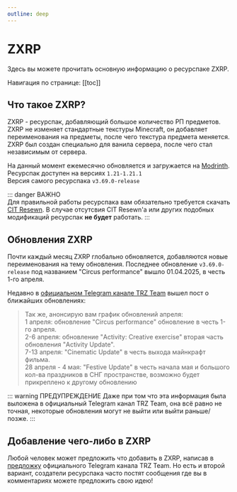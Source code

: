 ```yaml
---
outline: deep
---
```


# ZXRP

Здесь вы можете прочитать основную информацию о ресурспаке ZXRP.

Навигация по странице:
[[toc]]

## Что такое ZXRP?

ZXRP - ресурспак, добавляющий большое количество РП предметов.
ZXRP не изменяет стандартные текстуры Minecraft, он добавляет переименования на предметы, после чего текстура предмета меняется.
ZXRP был создан специально для ванила сервера, после чего стал независимым от сервера. 

На данный момент ежемесячно обновляется и загружается на [Modrinth](https://modrinth.com/resourcepack/zxrp).                                  
Ресурспак доступен на версиях `1.21-1.21.1`                                                                                                   
Версия самого ресурспака `v3.69.0-release`

::: danger ВАЖНО    
Для правильной работы ресурспака вам обязательно требуется скачать [CIT Resewn](https://modrinth.com/mod/cit-resewn).
В случае отсутсвия CIT Resewn'а или других подобных модификаций ресурспак **не будет** работать.
:::

## Обновления ZXRP

Почти каждый месяц ZXRP глобально обновляется, добавляются новые переименования на тему обновления. Последнее обновление `v3.69.0-release` под названием "Circus performance" вышло 01.04.2025, в честь 1-го апреля.

Недавно в [официальном Telegram канале TRZ Team](https://t.me/trzteam) вышел пост о ближайших обновлениях:
> Так же, анонсирую вам график обновлений апреля:                                                                                             
> 1 апреля: обновление "Circus performance" обновление в честь 1-го апреля.                                                                   
> 2-6 апреля: обновление "Activity: Creative exercise" вторая часть обновления "Activity Update".                                             
> 7-13 апреля: "Cinematic Update" в честь выхода майнкрафт фильма.                                                                            
> 28 апреля - 4 мая: "Festive Update" в честь начала мая и большого кол-ва праздников в СНГ пространстве, возможно будет прикреплено к другому обновлению

::: warning ПРЕДУПРЕЖДЕНИЕ
Даже при том что эта информация была выложена в официальный Telegram канал TRZ Team, она всё равно не точная, некоторые обновления могут не выйти или выйти раньше/позже.
:::

## Добавление чего-либо в ZXRP

Любой человек может предложить что добавить в ZXRP, написав в [предложку](https://t.me/TRZteam_bot) официального Telegram канала TRZ Team. Но есть и второй вариант, создатели ресурспака часто постят сообщения где вы в комментариях можете предложить свою идею!
